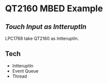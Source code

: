 # QT2160 MBED Example
## _Touch Input as IntteruptIn_

LPC1768 take QT2160 as IntteruptIn.

## Tech
- IntteruptIn
- Event Queue
- Thread
